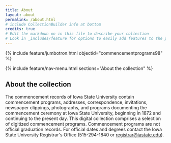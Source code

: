 ```yaml
---
title: About
layout: about
permalink: /about.html
# include CollectionBuilder info at bottom
credits: true
# Edit the markdown on in this file to describe your collection
# Look in _includes/feature for options to easily add features to the page
---
```


{% include feature/jumbotron.html objectid="commencementprograms98" %} 

{% include feature/nav-menu.html sections="About the collection" %}

## About the collection

The commencement records of Iowa State University contain commencement programs, addresses, correspondence, invitations, newspaper clippings, photographs, and programs documenting the commencement ceremony at Iowa State University, beginning in 1872 and continuing to the present day. This digital collection comprises a selection of digitized commencement programs. Commencement programs are not official graduation records. For official dates and degrees contact the Iowa State University Registrar's Office (515-294-1840 or registrar@iastate.edu).